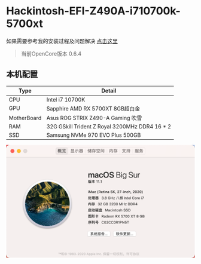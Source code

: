 # Hackintosh-EFI-Z490A-i710700k-5700xt

如果需要参考我的安装过程及问题解决 [点击这里](https://fynil.cn/2020/12/Hackintosh/)

> 当前OpenCore版本 0.6.4

## 本机配置

| Type        | Detail                                         |
| ----------- | ---------------------------------------------- |
| CPU         | Intel i7 10700K                                |
| GPU         | Sapphire AMD RX 5700XT 8GB超白金               |
| MotherBoard | Asus ROG STRIX Z490-A Gaming 吹雪              |
| RAM         | 32G GSkill Trident Z Royal 3200MHz DDR4 16 * 2 |
| SSD         | Samsung NVMe 970 EVO Plus 500GB                |

![AboutHackintosh](./Assets/AboutHackintosh.png)

